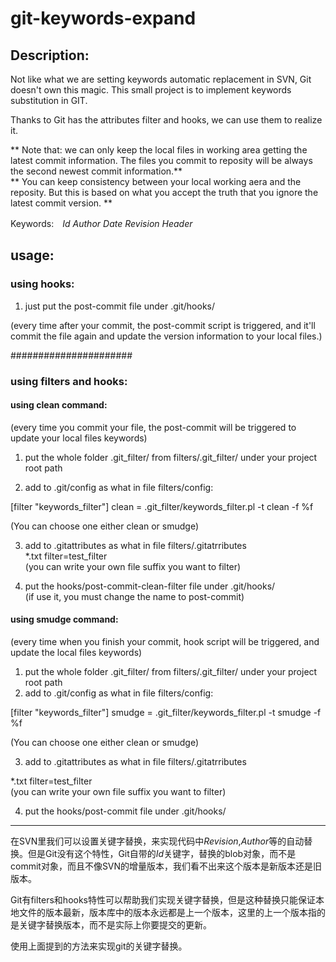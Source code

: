 # git-keywords-expand

## Description:

Not like what we are setting keywords automatic replacement in SVN, Git doesn't own this magic. This small project is to implement  keywords substitution in GIT.

Thanks to Git has the attributes filter and hooks, we can use them to realize it. 

** Note that: we can only keep the local files in working area getting the latest commit information. The files you commit to reposity will be always the second newest commit information.**   
** You can keep consistency between your local working aera and the reposity. But this is based on what you accept the truth that you ignore the latest commit version. **

Keywords:　$Id$ $Author$ $Date$ $Revision$ $Header$



## usage:

### using hooks:

1. just put the post-commit file under .git/hooks/

(every time after your commit, the post-commit script is triggered, and it'll commit the file again and update the version information to your local files.)

######################

### using filters and hooks:

#### using clean command:

(every time you commit your file, the post-commit will be triggered to update your local files keywords)

1. put the whole folder .git_filter/ from filters/.git_filter/ under your project root path

2. add to .git/config as what in file filters/config:

[filter "keywords_filter"]
    clean = .git_filter/keywords_filter.pl -t clean -f %f

(You can choose one either clean or smudge)

3. add to .gitattributes as what in file filters/.gitatrributes  
*.txt filter=test_filter  
(you can write your own file suffix you want to filter)

4. put the hooks/post-commit-clean-filter file under .git/hooks/  
(if use it, you must change the name to post-commit)


#### using smudge command:
(every time when you finish your commit, hook script will be triggered, and update the local files keywords)

1. put the whole folder .git_filter/ from filters/.git_filter/ under your project root path
2. add to .git/config as what in file filters/config:

[filter "keywords_filter"]
    smudge = .git_filter/keywords_filter.pl -t smudge -f %f

(You can choose one either clean or smudge)

3. add to .gitattributes as what in file filters/.gitatrributes

*.txt filter=test_filter  
(you can write your own file suffix you want to filter)

4. put the hooks/post-commit file under .git/hooks/

------------------------------

在SVN里我们可以设置关键字替换，来实现代码中$Revision$,$Author$等的自动替换。但是Git没有这个特性，Git自带的$Id$关键字，替换的blob对象，而不是commit对象，而且不像SVN的增量版本，我们看不出来这个版本是新版本还是旧版本。

Git有filters和hooks特性可以帮助我们实现关键字替换，但是这种替换只能保证本地文件的版本最新，版本库中的版本永远都是上一个版本，这里的上一个版本指的是关键字替换版本，而不是实际上你要提交的更新。

使用上面提到的方法来实现git的关键字替换。
